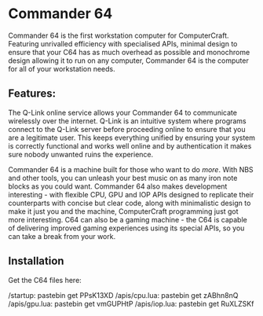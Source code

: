 # Commander 64

Commander 64 is the first workstation computer for ComputerCraft. Featuring unrivalled efficiency with specialised APIs, minimal design to ensure that your C64 has as much overhead as possible and monochrome design allowing it to run on any computer, Commander 64 is the computer for all of your workstation needs.

## Features:

The Q-Link online service allows your Commander 64 to communicate wirelessly over the internet. Q-Link is an intuitive system where programs connect to the Q-Link server before proceeding online to ensure that you are a legitimate user. This keeps everything unified by ensuring your system is correctly functional and works well online and by authentication it makes sure nobody unwanted ruins the experience.

Commander 64 is a machine built for those who want to do *more*. With NBS and other tools, you can unleash your best music on as many iron note blocks as you could want. Commander 64 also makes development interesting - with flexible CPU, GPU and IOP APIs designed to replicate their counterparts with concise but clear code, along with minimalistic design to make it just you and the machine, ComputerCraft programming just got more interesting. C64 can also be a gaming machine - the C64 is capable of delivering improved gaming experiences using its special APIs, so you can take a break from your work.

## Installation

Get the C64 files here:

/startup: pastebin get PPsK13XD
/apis/cpu.lua: pastebin get zABhn8nQ
/apis/gpu.lua: pastebin get vmGUPHtP
/apis/iop.lua: pastebin get RuXLZSKf
